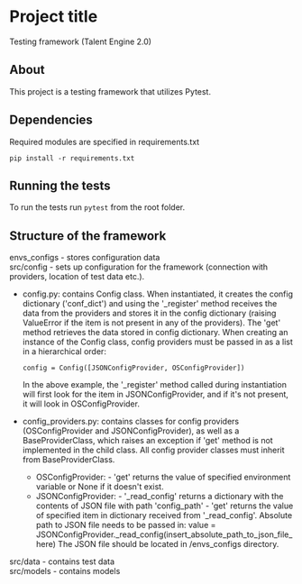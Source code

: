 # Project title

Testing framework (Talent Engine 2.0)

## About

This project is a testing framework that utilizes Pytest.

## Dependencies

Required modules are specified in requirements.txt

```
pip install -r requirements.txt
```

## Running the tests

To run the tests run `pytest` from the root folder.

## Structure of the framework

envs_configs - stores configuration data  
src/config - sets up configuration for the framework (connection with providers, location of test data etc.).

- config.py: contains Config class. When instantiated, it creates the config dictionary ('conf_dict') and using the '\_register' method receives the data from the providers and stores it in the config dictionary (raising ValueError if the item is not present in any of the providers). The 'get' method retrieves the data stored in config dictionary. When creating an instance of the Config class, config providers must be passed in as a list in a hierarchical order:

  ```
  config = Config([JSONConfigProvider, OSConfigProvider])
  ```

  In the above example, the '\_register' method called during instantiation will first look for the item in JSONConfigProvider, and if it's not present, it will look in OSConfigProvider.

- config_providers.py: contains classes for config providers (OSConfigProvider and JSONConfigProvider), as well as a BaseProviderClass, which raises an exception if 'get' method is not implemented in the child class. All config provider classes must inherit from BaseProviderClass.
  - OSConfigProvider: - 'get' returns the value of specified environment variable or None if it doesn't exist.
  - JSONConfigProvider: - '\_read_config' returns a dictionary with the contents of JSON file with path 'config_path' - 'get' returns the value of specified item in dictionary received from '\_read_config'. Absolute path to JSON file needs to be passed in:
    value = JSONConfigProvider.\_read_config(insert_absolute_path_to_json_file_here)
    The JSON file should be located in /envs_configs directory.

src/data - contains test data  
src/models - contains models
